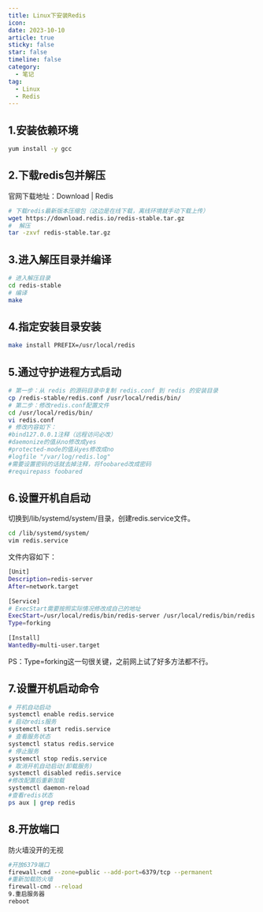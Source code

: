 ```yaml
---
title: Linux下安装Redis
icon: 
date: 2023-10-10
article: true
sticky: false
star: false
timeline: false
category:
  - 笔记
tag:
  - Linux
  - Redis
---
```


## 1.安装依赖环境
```sh
yum install -y gcc
```
## 2.下载redis包并解压
官网下载地址：Download | Redis

```sh
# 下载redis最新版本压缩包（这边是在线下载，离线环境就手动下载上传）
wget https://download.redis.io/redis-stable.tar.gz
#  解压
tar -zxvf redis-stable.tar.gz
```

## 3.进入解压目录并编译
```sh
# 进入解压目录
cd redis-stable
# 编译
make
```

## 4.指定安装目录安装
```sh
make install PREFIX=/usr/local/redis
```

## 5.通过守护进程方式启动
```sh
# 第一步：从 redis 的源码目录中复制 redis.conf 到 redis 的安装目录
cp /redis-stable/redis.conf /usr/local/redis/bin/
# 第二步：修改redis.conf配置文件
cd /usr/local/redis/bin/
vi redis.conf
# 修改内容如下：
#bind127.0.0.1注释（远程访问必改）
#daemonize的值从no修改成yes
#protected-mode的值从yes修改成no
#logfile "/var/log/redis.log"
#需要设置密码的话就去掉注释，将foobared改成密码
#requirepass foobared
```

## 6.设置开机自启动
切换到/lib/systemd/system/目录，创建redis.service文件。
```sh
cd /lib/systemd/system/
vim redis.service
```

文件内容如下：
```sh
[Unit]
Description=redis-server
After=network.target
 
[Service]
# ExecStart需要按照实际情况修改成自己的地址
ExecStart=/usr/local/redis/bin/redis-server /usr/local/redis/bin/redis.conf
Type=forking
 
[Install]
WantedBy=multi-user.target
```

PS：Type=forking这一句很关键，之前网上试了好多方法都不行。

## 7.设置开机启动命令
```sh
# 开机自动启动
systemctl enable redis.service
# 启动redis服务
systemctl start redis.service
# 查看服务状态
systemctl status redis.service
# 停止服务
systemctl stop redis.service
# 取消开机自动启动(卸载服务)
systemctl disabled redis.service
#修改配置后重新加载
systemctl daemon-reload
#查看redis状态
ps aux | grep redis
```

## 8.开放端口
防火墙没开的无视
```sh
#开放6379端口
firewall-cmd --zone=public --add-port=6379/tcp --permanent 
#重新加载防火墙
firewall-cmd --reload 
9.重启服务器
reboot
```